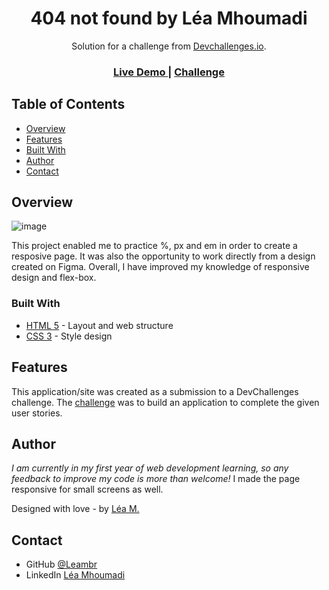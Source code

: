 <h1 align="center">404 not found by Léa Mhoumadi</h1>

<div align="center">
   Solution for a challenge from  <a href="http://devchallenges.io" target="_blank">Devchallenges.io</a>.
</div>

<div align="center">
  <h3>
    <a href="https://leambr.github.io/Devchallenges-404-not-found/"> 
      Live Demo
    </a>
    <span> | </span>
    <a href="https://devchallenges.io/challenges/wBunSb7FPrIepJZAg0sY">
      Challenge
    </a>
  </h3>
</div>

<!-- TABLE OF CONTENTS -->

## Table of Contents

- [Overview](#overview)
- [Features](#features)
- [Built With](#built-with)
- [Author](#author)
- [Contact](#contact)

<!-- OVERVIEW -->

## Overview

![image](https://user-images.githubusercontent.com/95865130/151702623-1bbf532d-ac6f-4dcf-b160-acc7593ad86a.png)

This project enabled me to practice %, px and em in order to create a resposive page. It was also the opportunity to work directly from a design created on Figma.
Overall, I have improved my knowledge of responsive design and flex-box.

### Built With

- [HTML 5](https://en.wikipedia.org/wiki/HTML) - Layout and web structure
- [CSS 3](https://en.wikipedia.org/wiki/CSS) - Style design


## Features

This application/site was created as a submission to a DevChallenges challenge. The [challenge](https://devchallenges.io/challenges/wBunSb7FPrIepJZAg0sY) was to build an application to complete the given user stories.

## Author

<i>I am currently in my first year of web development learning, so any feedback to improve my code is more than welcome!</i>
I made the page responsive for small screens as well.

Designed with love - by [Léa M.](https://github.com/Leambr)


## Contact

- GitHub [@Leambr](https://github.com/Leambr)
- LinkedIn [Léa Mhoumadi](https://www.linkedin.com/in/lea-mhoumadi)
